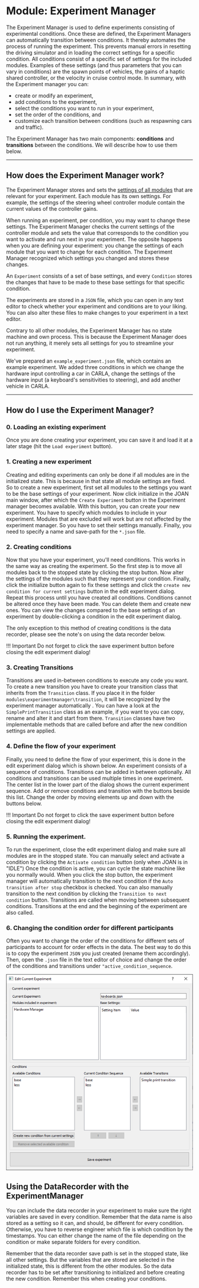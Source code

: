 # Module: Experiment Manager

The Experiment Manager is used to define experiments consisting of experimental conditions. Once these are defined, the Experiment Managers can automatically transition between conditions. It thereby automates the process of running the experiment. This prevents manual errors in resetting the driving simulator and in loading the correct settings for a specific condition. All conditions consist of a specific set of settings for the included modules. Examples of these settings (and thus parameters that you can vary in conditions) are the spawn points of vehicles, the gains of a haptic shared controller, or the velocity in cruise control mode. In summary, with the Experiment manager you can:

- create or modify an experiment,
- add conditions to the experiment,
- select the conditions you want to run in your experiment,
- set the order of the conditions, and
- customize each transition between conditions (such as respawning cars and traffic).

The Experiment Manager has two main components: __conditions__ and __transitions__ between the conditions. We will describe how to use them below. 

---

## How does the Experiment Manager work?

The Experiment Manager stores and sets the [settings of all modules](advanced-settings.md) that are relevant for your experiment. Each module has its own 
settings. For example, the settings of the steering wheel controller module contain the current values of the controller gains. 

When running an experiment, per condition, you may want to change these settings. The Experiment Manager checks the current settings of the controller module and 
sets the value that corresponds to the condition you want to activate and run next in your experiment. The opposite happens when you are defining your 
experiment: you change the settings of each module that you want to change for each condition. The Experiment Manager recognized which settings you changed and 
stores these changes. 

An `Experiment` consists of a set of base settings, and every `Condition` stores the changes that have to be made to these base settings for that specific 
condition.  

The experiments are stored in a `JSON` file, which you can open in any text editor to check whether your experiment and conditions are to your liking. You can also alter these files to make changes to your experiment in a text editor. 

Contrary to all other modules, the Experiment Manager has no state machine and own process. This is because the Experiment Manager does not run anything, it
merely sets all settings for you to streamline your experiment. 

We've prepared an `example_experiment.json` file, which contains an example experiment. We added three conditions in which we change the hardware input controlling a car in CARLA, change the settings of the hardware input (a keyboard's sensitivities to steering), and add another vehicle in CARLA. 

---

## How do I use the Experiment Manager?

### 0. Loading an existing experiment
Once you are done creating your experiment, you can save it and load it at a later stage (hit the `Load experiment` button).

### 1. Creating a new experiment

Creating and editing experiments can only be done if all modules are in the initialized state. This is because in that state all module settings are fixed. So
to create a new experiment, first set all modules to the settings you want to be the base settings of your experiment. Now click initialize in the JOAN main 
window, after which the `Create Experiment` button in the Experiment manager becomes available. With this button, you can create your new experiment. You have to specify which modules to include in your experiment. Modules that are excluded will work but are not affected by the experiment manager. So you have to set their settings manually. Finally, you need to specify a name and save-path for the `*.json` file.

### 2. Creating conditions
Now that you have your experiment, you'll need conditions. This works in the same way as creating the experiment. So the first step is to move all modules back 
to the stopped state by clicking the stop button. Now alter the settings of the modules such that they represent your condition. Finally, click the initialize 
button again to fix these settings and click the `create new condition for current settings` button in the edit experiment dialog. Repeat this process until you
have created all conditions. Conditions cannot be altered once they have been made. You can delete them and create new ones. You can view the changes compared to the base settings of an experiment by double-clicking a condition in the edit experiment dialog. 

The only exception to this method of creating conditions is the data recorder, please see the note's on using the data recorder below.

!!! Important
    Do not forget to click the save experiment button before closing the edit experiment dialog!

### 3. Creating Transitions
Transitions are used in-between conditions to execute any code you want. To create a new transition you have to create your transition class that inherits 
from the `Transition` class. If you place it in the folder `modules\experimentmanager\transition`, it will be recognized by the experiment manager automatically
. You can have a look at the `SimplePrintTransition` class as an example, if you want to you can copy, rename and alter it and start from there. `Transition` 
classes have two implementable methods that are called before and after the new condition settings are applied.

### 4. Define the flow of your experiment
Finally, you need to define the flow of your experiment, this is done in the edit experiment dialog which is shown below. An experiment consists of a sequence of
 conditions. Transitions can be added in between optionally. All conditions and transitions can be used multiple times in one experiment. The center list in the lower part of the dialog shows the current experiment sequence. Add or remove conditions and transition with the buttons beside this list. Change the order by 
moving elements up and down with the buttons below.

!!! Important
    Do not forget to click the save experiment button before closing the edit experiment dialog!

### 5. Running the experiment.
To run the experiment, close the edit experiment dialog and make sure all modules are in the stopped state. You can manually select and activate a condition by 
clicking the `Activate condition` button (only when JOAN is in "IDLE") Once the condition is active, you can cycle the state machine like you normally would. When you click the stop button,
 the experiment manager will automatically transition to the next condition if the `Auto transition after stop` checkbox is checked. You can also manually 
transition to the next condition by clicking the `Transition to next condition` button. Transitions are called when moving between subsequent conditions. 
Transitions at the end and the beginning of the experiment are also called.

### 6. Changing the condition order for different participants
Often you want to change the order of the conditions for different sets of participants to account for order effects in the data. The best way to do this is to copy the experiment `JSON` you just created (rename them accordingly). Then, open the `.json` file in the text editor of choice and change the order of the conditions and transitions under `"active_condition_sequence`.

![Data recorder in stopped state](imgs/modules-experimentmanager-edit_experiment.png)

## Using the DataRecorder with the ExperimentManager
You can include the data recorder in your experiment to make sure the right variables are saved in every condition. Remember that the data name is also 
stored as a setting so it can, and should, be different for every condition. Otherwise, you have to reverse engineer which file is which condition by the 
timestamps. You can either change the name of the file depending on the condition or make separate folders for every condition.

Remember that the data recorder save path is set in the stopped state, like all other settings. But the variables that are stored are selected in the 
initialized state, this is different from the other modules. So the data recorder has to be set after transitioning to initialized and before creating the new 
condition. Remember this when creating your conditions.

 


